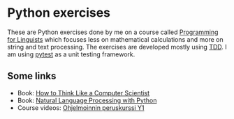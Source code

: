 # Python exercises

These are Python exercises done by me on a course called [Programming for Linguists](https://studies.helsinki.fi/opintotarjonta/cu/hy-CU-117878680-2021-08-01/KIK-LG208/Ohjelmointia_lingvisteille) which focuses less on mathematical calculations and more on string and text processing. The exercises are developed mostly using [TDD](https://en.wikipedia.org/wiki/Test-driven_development). I am using [pytest](https://pytest.org) as a unit testing framework.

## Some links

- Book: [How to Think Like a Computer Scientist](http://openbookproject.net/thinkcs/python/english3e/)
- Book: [Natural Language Processing with Python](https://www.nltk.org/book/)
- Course videos: [Ohjelmoinnin peruskurssi Y1](https://mycourses.aalto.fi/course/view.php?id=28145&section=3)